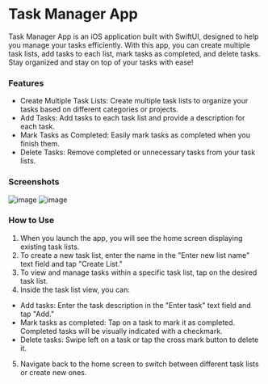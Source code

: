 # Task Manager App
Task Manager App is an iOS application built with SwiftUI, designed to help you manage your tasks efficiently. With this app, you can create multiple task lists, add tasks to each list, mark tasks as completed, and delete tasks. Stay organized and stay on top of your tasks with ease!

### Features
- Create Multiple Task Lists: Create multiple task lists to organize your tasks based on different categories or projects.
- Add Tasks: Add tasks to each task list and provide a description for each task.
- Mark Tasks as Completed: Easily mark tasks as completed when you finish them.
- Delete Tasks: Remove completed or unnecessary tasks from your task lists.

### Screenshots
![image](https://github.com/phadke555/taskmanager/assets/118079186/eb64e214-4d61-4f19-b033-0e0f0c662606)
![image](https://github.com/phadke555/taskmanager/assets/118079186/b24b4d03-d1e6-4e4c-8911-5bd18111e84b)

### How to Use
1. When you launch the app, you will see the home screen displaying existing task lists.
2. To create a new task list, enter the name in the "Enter new list name" text field and tap "Create List."
3. To view and manage tasks within a specific task list, tap on the desired task list.
4. Inside the task list view, you can:
- Add tasks: Enter the task description in the "Enter task" text field and tap "Add."
- Mark tasks as completed: Tap on a task to mark it as completed. Completed tasks will be visually indicated with a checkmark.
- Delete tasks: Swipe left on a task or tap the cross mark button to delete it.
5. Navigate back to the home screen to switch between different task lists or create new ones.
